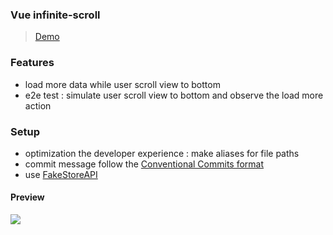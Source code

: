 ### Vue infinite-scroll
> [Demo](https://vue-infinite-scroll-ruofanwei.vercel.app/)
### Features
- load more data while user scroll view to bottom
- e2e test :  simulate user scroll view to bottom and observe the load more action

### Setup
- optimization the developer experience : make aliases for file paths
- commit message follow the [Conventional Commits format](https://www.conventionalcommits.org/en/v1.0.0/)
- use [FakeStoreAPI](https://fakestoreapi.com/)

#### Preview
![](https://i.imgur.com/PMaRtIC.gif)